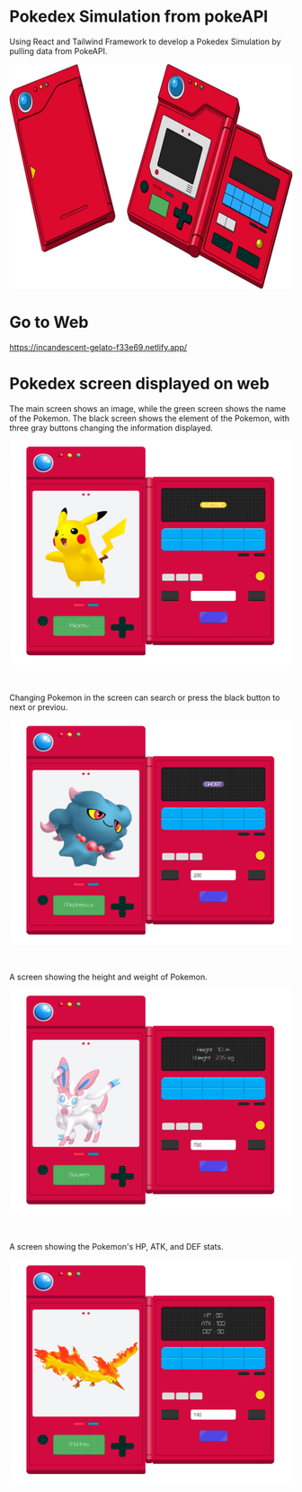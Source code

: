 # Pokedex Simulation from pokeAPI
Using React and Tailwind Framework to develop a Pokedex Simulation by pulling data from PokeAPI.

<p align="center">
  <img src="src/assets/img/image Pokedex.jpeg" width="700" height="400">
<p/>

# Go to Web 
https://incandescent-gelato-f33e69.netlify.app/

# Pokedex screen displayed on web
The main screen shows an image, while the green screen shows the name of the Pokemon.
The black screen shows the element of the Pokemon, with three gray buttons changing the information displayed.
<p align="center">
  <img src="src/assets/img/pokedex-1.jpg" width="500" height="400">
<p/><br>
  
Changing Pokemon in the screen can search or press the black button to next or previou.
<p align="center">
  <img src="src/assets/img/pokedex-2.jpg" width="500" height="400">
<p/><br>

A screen showing the height and weight of Pokemon.
<p align="center">
  <img src="src/assets/img/pokedex-3.jpg" width="500" height="400">
<p/><br>

A screen showing the Pokemon's HP, ATK, and DEF stats.
<p align="center">
  <img src="src/assets/img/pokedex-4.jpg" width="500" height="400">
<p/>
